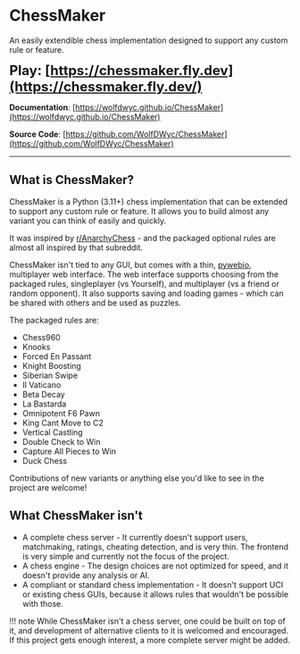 # ChessMaker

An easily extendible chess implementation designed
to support any custom rule or feature.

<span style="font-size:x-large;"><b>
Play: [https://chessmaker.fly.dev](https://chessmaker.fly.dev/)
</b></span>

**Documentation**: [https://wolfdwyc.github.io/ChessMaker](https://wolfdwyc.github.io/ChessMaker)

**Source Code**: [https://github.com/WolfDWyc/ChessMaker](https://github.com/WolfDWyc/ChessMaker)

---

## What is ChessMaker?

ChessMaker is a Python (3.11+) chess implementation that can be extended to support any custom rule or feature.
It allows you to build almost any variant you can think of easily and quickly.

It was inspired by [r/AnarchyChess](https://www.reddit.com/r/AnarchyChess/) - and the packaged optional rules are almost all inspired by that subreddit.

ChessMaker isn't tied to any GUI, but comes with a thin, [pywebio](https://pywebio.readthedocs.io/en/latest/), multiplayer web interface.
The web interface supports choosing from the packaged rules, singleplayer (vs Yourself), and multiplayer
(vs a friend or random opponent). It also supports saving and loading games - which can be shared with others
and be used as puzzles.

The packaged rules are:

* Chess960
* Knooks
* Forced En Passant
* Knight Boosting
* Siberian Swipe
* Il Vaticano
* Beta Decay
* La Bastarda
* Omnipotent F6 Pawn
* King Cant Move to C2
* Vertical Castling
* Double Check to Win
* Capture All Pieces to Win
* Duck Chess

Contributions of new variants or anything else you'd like to see in the project are welcome!

## What ChessMaker isn't

* A complete chess server - It currently doesn't support users, matchmaking, ratings, cheating detection,
and is very thin. The frontend is very simple and currently not the focus of the project.
* A chess engine - The design choices are not optimized for speed, and it doesn't provide any analysis or AI.
* A compliant or standard chess implementation - It doesn't support UCI or existing chess GUIs,
because it allows rules that wouldn't be possible with those.

!!! note
    While ChessMaker isn't a chess server, one could be built on top of it, and development of alternative clients to it is welcomed and encouraged.
    If this project gets enough interest, a more complete server might be added.


